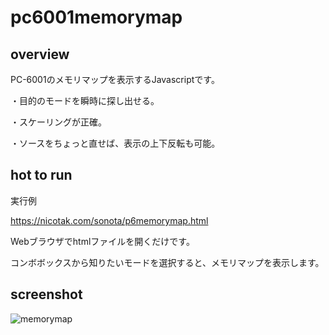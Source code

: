 # pc6001memorymap

## overview

PC-6001のメモリマップを表示するJavascriptです。

・目的のモードを瞬時に探し出せる。

・スケーリングが正確。

・ソースをちょっと直せば、表示の上下反転も可能。

## hot to run

実行例

https://nicotak.com/sonota/p6memorymap.html

Webブラウザでhtmlファイルを開くだけです。

コンボボックスから知りたいモードを選択すると、メモリマップを表示します。

## screenshot

![memorymap](https://user-images.githubusercontent.com/5597377/127733394-f5710059-2881-4c5e-bf59-179137bf1814.png)

